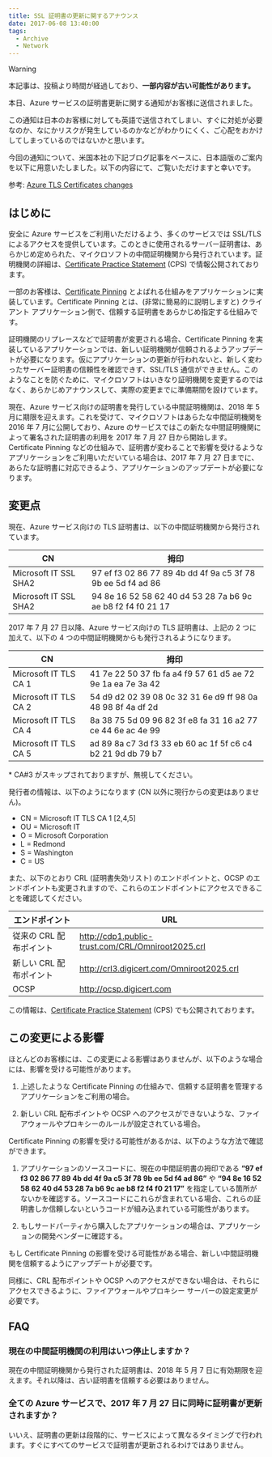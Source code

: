 ```yaml
---
title: SSL 証明書の更新に関するアナウンス
date: 2017-06-08 13:40:00 
tags:
  - Archive
  - Network
---
```

> [!WARNING]
> 本記事は、投稿より時間が経過しており、**一部内容が古い可能性があります。**

本日、Azure サービスの証明書更新に関する通知がお客様に送信されました。

この通知は日本のお客様に対しても英語で送信されてしまい、すぐに対処が必要なのか、なにかリスクが発生しているのかなどがわかりにくく、ご心配をおかけしてしまっているのではないかと思います。

今回の通知について、米国本社の下記ブログ記事をベースに、日本語版のご案内を以下に用意いたしました。以下の内容にて、ご覧いただけますと幸いです。

参考: [Azure TLS Certificates changes](https://blogs.technet.microsoft.com/kv/2017/04/20/azure-tls-certificates-changes/?WT.mc_id=azurebg_email_Trans_33716_1407_SSL_Intermediate_Cert_Change)

## はじめに

安全に Azure サービスをご利用いただけるよう、多くのサービスでは SSL/TLS によるアクセスを提供しています。このときに使用されるサーバー証明書は、あらかじめ定められた、マイクロソフトの中間証明機関から発行されています。証明機関の詳細は、[Certificate Practice Statement](https://www.microsoft.com/pki/mscorp/cps/) (CPS) で情報公開されております。

一部のお客様は、[Certificate Pinning](https://www.owasp.org/index.php/Certificate_and_Public_Key_Pinning) とよばれる仕組みをアプリケーションに実装しています。Certificate Pinning とは、(非常に簡易的に説明しますと) クライアント アプリケーション側で、信頼する証明書をあらかじめ指定する仕組みです。

証明機関のリプレースなどで証明書が変更される場合、Certificate Pinning を実装しているアプリケーションでは、新しい証明機関が信頼されるようアップデートが必要になります。仮にアプリケーションの更新が行われないと、新しく変わったサーバー証明書の信頼性を確認できず、SSL/TLS 通信ができません。このようなことを防ぐために、マイクロソフトはいきなり証明機関を変更するのではなく、あらかじめアナウンスして、実際の変更までに準備期間を設けています。

現在、Azure サービス向けの証明書を発行している中間証明機関は、2018 年 5 月に期限を迎えます。これを受けて、マイクロソフトはあらたな中間証明機関を 2016 年 7 月に公開しており、Azure のサービスではこの新たな中間証明機関によって署名された証明書の利用を 2017 年 7 月 27 日から開始します。Certificate Pinning などの仕組みで、証明書が変わることで影響を受けるようなアプリケーションをご利用いただいている場合は、2017 年 7 月 27 日までに、あらたな証明書に対応できるよう、アプリケーションのアップデートが必要になります。

## 変更点

現在、Azure サービス向けの TLS 証明書は、以下の中間証明機関から発行されています。

|  CN | 拇印  |
|---|---|
| Microsoft IT SSL SHA2  | 97 ef f3 02 86 77 89 4b dd 4f 9a c5 3f 78 9b ee 5d f4 ad 86  |
| Microsoft IT SSL SHA2 | 94 8e 16 52 58 62 40 d4 53 28 7a b6 9c ae b8 f2 f4 f0 21 17  |

2017 年 7 月 27 日以降、Azure サービス向けの TLS 証明書は、上記の 2 つに加えて、以下の 4 つの中間証明機関からも発行されるようになります。

|  CN | 拇印  |
|---|---|
| Microsoft IT TLS CA 1 | 41 7e 22 50 37 fb fa a4 f9 57 61 d5 ae 72 9e 1a ea 7e 3a 42 |
| Microsoft IT TLS CA 2 | 54 d9 d2 02 39 08 0c 32 31 6e d9 ff 98 0a 48 98 8f 4a df 2d |
| Microsoft IT TLS CA 4 | 8a 38 75 5d 09 96 82 3f e8 fa 31 16 a2 77 ce 44 6e ac 4e 99 |
| Microsoft IT TLS CA 5 | ad 89 8a c7 3d f3 33 eb 60 ac 1f 5f c6 c4 b2 21 9d db 79 b7 |

\* CA#3 がスキップされておりますが、無視してください。

発行者の情報は、以下のようになります (CN 以外に現行からの変更はありません)。

*   CN = Microsoft IT TLS CA 1 \[2,4,5\]
*   OU = Microsoft IT
*   O = Microsoft Corporation
*   L = Redmond
*   S = Washington
*   C = US

また、以下のとおり CRL (証明書失効リスト) のエンドポイントと、OCSP のエンドポイントも変更されますので、これらのエンドポイントにアクセスできることを確認してください。

| エンドポイント | URL |
|---|---|
| 従来の CRL 配布ポイント | http://cdp1.public-trust.com/CRL/Omniroot2025.crl |
| 新しい CRL 配布ポイント | http://crl3.digicert.com/Omniroot2025.crl |
| OCSP | http://ocsp.digicert.com |

この情報は、[Certificate Practice Statement](https://www.microsoft.com/pki/mscorp/cps/) (CPS) でも公開されております。

## この変更による影響

ほとんどのお客様には、この変更による影響はありませんが、以下のような場合には、影響を受ける可能性があります。

1.  上述したような Certificate Pinning の仕組みで、信頼する証明書を管理するアプリケーションをご利用の場合。

2.  新しい CRL 配布ポイントや OCSP へのアクセスができないような、ファイアウォールやプロキシーのルールが設定されている場合。

Certificate Pinning の影響を受ける可能性があるかは、以下のような方法で確認ができます。

1.  アプリケーションのソースコードに、現在の中間証明書の拇印である **“97 ef f3 02 86 77 89 4b dd 4f 9a c5 3f 78 9b ee 5d f4 ad 86”** や **“94 8e 16 52 58 62 40 d4 53 28 7a b6 9c ae b8 f2 f4 f0 21 17”** を指定している箇所がないかを確認する。ソースコードにこれらが含まれている場合、これらの証明書しか信頼しないというコードが組み込まれている可能性があります。

2.  もしサードパーティから購入したアプリケーションの場合は、アプリケーションの開発ベンダーに確認する。

もし Certificate Pinning の影響を受ける可能性がある場合、新しい中間証明機関を信頼するようにアップデートが必要です。

同様に、CRL 配布ポイントや OCSP へのアクセスができない場合は、それらにアクセスできるように、ファイアウォールやプロキシー サーバーの設定変更が必要です。

## FAQ

### 現在の中間証明機関の利用はいつ停止しますか？

現在の中間証明機関から発行された証明書は、2018 年 5 月 7 日に有効期限を迎えます。それ以降は、古い証明書を信頼する必要はありません。

### 全ての Azure サービスで、2017 年 7 月 27 日に同時に証明書が更新されますか？

いいえ、証明書の更新は段階的に、サービスによって異なるタイミングで行われます。すぐにすべてのサービスで証明書が更新されるわけではありません。
